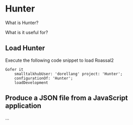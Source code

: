 # Hunter

What is Hunter? 

What is it useful for?


## Load Hunter 

Execute the following code snippet to load Roassal2
```Smalltalk
Gofer it
    smalltalkhubUser: 'dorellang' project: 'Hunter';
    configurationOf: 'Hunter';
    loadDevelopment
```

## Produce a JSON file from a JavaScript application

...